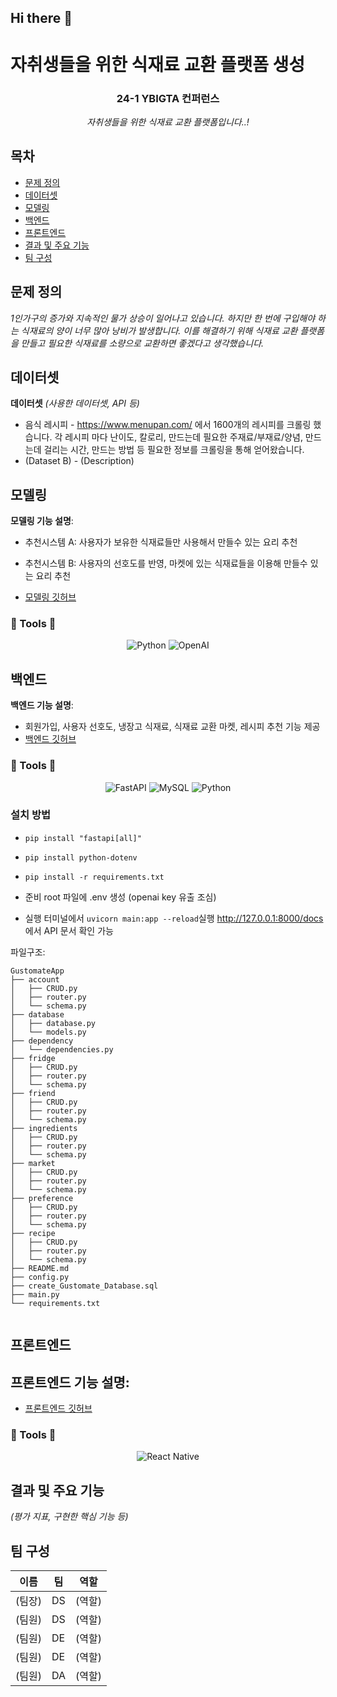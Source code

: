 ## Hi there 👋

# 자취생들을 위한 식재료 교환 플랫폼 생성

<div align="center">
<h3>24-1 YBIGTA 컨퍼런스</h3>

<em> 자취생들을 위한 식재료 교환 플랫폼입니다..!
</em>

</div>

## 목차
- [문제 정의](#문제-정의)
- [데이터셋](#데이터셋)
- [모델링](#모델링)
- [백엔드](#백엔드)
- [프론트엔드](#프론트엔드)
- [결과 및 주요 기능](#결과-및-주요-기능)
- [팀 구성](#팀-구성)

## 문제 정의
*1인가구의 증가와 지속적인 물가 상승이 일어나고 있습니다. 하지만 한 번에 구입해야 하는 식재료의 양이 너무 많아 낭비가 발생합니다. 이를 해결하기 위해 식재료 교환 플랫폼을 만들고 필요한 식재료를 소량으로 교환하면 좋겠다고 생각했습니다.*


## 데이터셋
**데이터셋** *(사용한 데이터셋, API 등)*

- 음식 레시피
        - https://www.menupan.com/ 에서 1600개의 레시피를 크롤링 했습니다. 각 레시피 마다 난이도, 칼로리, 만드는데 필요한 주재료/부재료/양념, 만드는데 걸리는 시간, 만드는 방법 등 필요한 정보를 크롤링을 통해 얻어왔습니다. 
- (Dataset B)
        - (Description)
        
## 모델링

**모델링 기능 설명**:
   - 추천시스템 A: 사용자가 보유한 식재료들만 사용해서 만들수 있는 요리 추천
   - 추천시스템 B: 사용자의 선호도를 반영, 마켓에 있는 식재료들을 이용해 만들수 있는 요리 추천
     
   - [모델링 깃허브](https://github.com/GustoMate/Modeling)

### 🔨 Tools 🔨
<div align="center">
<img src="https://img.shields.io/badge/Python-3.12%2B-blue" alt="Python">
<img src="https://img.shields.io/badge/OpenAI-API-green" alt="OpenAI">
</div>


  
## 백엔드

**백엔드 기능 설명**:
   - 회원가입, 사용자 선호도, 냉장고 식재료, 식재료 교환 마켓, 레시피 추천 기능 제공
   - [백엔드 깃허브](https://github.com/GustoMate/backend_fastAPI)

### 🔨 Tools 🔨

<div align="center">
    <img src="https://img.shields.io/badge/FastAPI-005571?style=for-the-badge&logo=fastapi" alt="FastAPI">
    <img src="https://img.shields.io/badge/MySQL-4479A1?style=for-the-badge&logo=mysql&logoColor=white" alt="MySQL">
    <img src="https://img.shields.io/badge/Python-3776AB?style=for-the-badge&logo=python&logoColor=white" alt="Python">
</div>

### 설치 방법

- `pip install "fastapi[all]"`
- `pip install python-dotenv`
- `pip install -r requirements.txt`

- 준비
  root 파일에 .env 생성 (openai key 유출 조심)

- 실행
  터미널에서 `uvicorn main:app --reload`실행
  http://127.0.0.1:8000/docs 에서 API 문서 확인 가능

파일구조:

```
GustomateApp
├── account
│   ├── CRUD.py
│   ├── router.py
│   └── schema.py
├── database
│   ├── database.py
│   └── models.py
├── dependency
│   └── dependencies.py
├── fridge
│   ├── CRUD.py
│   ├── router.py
│   └── schema.py
├── friend
│   ├── CRUD.py
│   ├── router.py
│   └── schema.py
├── ingredients
│   ├── CRUD.py
│   ├── router.py
│   └── schema.py
├── market
│   ├── CRUD.py
│   ├── router.py
│   └── schema.py
├── preference
│   ├── CRUD.py
│   ├── router.py
│   └── schema.py
├── recipe
│   ├── CRUD.py
│   ├── router.py
│   └── schema.py
├── README.md
├── config.py
├── create_Gustomate_Database.sql
├── main.py
└── requirements.txt


```



## 프론트엔드

**프론트엔드 기능 설명**:
   - 
   - [프론트엔드 깃허브](https://github.com/GustoMate/frontend)

### 🔨 Tools 🔨
<div align="center">
  <img src="https://img.shields.io/badge/React_Native-orange" alt="React Native">
</div>


## 결과 및 주요 기능

*(평가 지표, 구현한 핵심 기능 등)*

## 팀 구성

|이름|팀|역할|
|-|-|-|
|(팀장)|DS|(역할)|
|(팀원)|DS|(역할)|
|(팀원)|DE|(역할)|
|(팀원)|DE|(역할)|
|(팀원)|DA|(역할)|


<!--

**Here are some ideas to get you started:**

🙋‍♀️ A short introduction - what is your organization all about?
🌈 Contribution guidelines - how can the community get involved?
👩‍💻 Useful resources - where can the community find your docs? Is there anything else the community should know?
🍿 Fun facts - what does your team eat for breakfast?
🧙 Remember, you can do mighty things with the power of [Markdown](https://docs.github.com/github/writing-on-github/getting-started-with-writing-and-formatting-on-github/basic-writing-and-formatting-syntax)
-->
